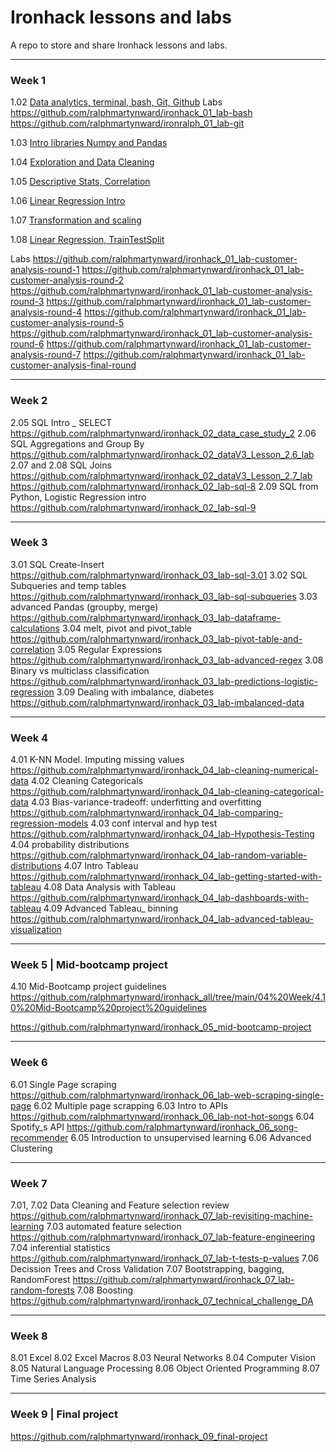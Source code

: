 # Ironhack lessons and labs
A repo to store and share Ironhack lessons and labs.
______________________
### **Week 1** 

1.02 [Data analytics, terminal, bash, Git, Github](https://github.com/ralphmartynward/ironhack_all/tree/main/01%20Week/DAY1)
Labs
https://github.com/ralphmartynward/ironhack_01_lab-bash
https://github.com/ralphmartynward/ironralph_01_lab-git 

1.03 [Intro libraries Numpy and Pandas](https://github.com/ralphmartynward/ironhack_all/tree/main/01%20Week/1.03%20Intro%20libraries%20Numpy%20and%20Pandas)

1.04 [Exploration and Data Cleaning](https://github.com/ralphmartynward/ironhack_all/tree/main/01%20Week/1.04%20Exploration%20and%20Data%20Cleaning)

1.05 [Descriptive Stats, Correlation](https://github.com/ralphmartynward/ironhack_all/tree/main/01%20Week/1.05%20Descriptive%20Stats%2C%20Correlation)

1.06 [Linear Regression Intro](https://github.com/ralphmartynward/ironhack_all/tree/main/01%20Week/1.06%20Linear%20Regression%20Intro)

1.07 [Transformation and scaling](https://github.com/ralphmartynward/ironhack_all/tree/main/01%20Week/1.07%20Transformation%20and%20scaling)

1.08 [Linear Regression, TrainTestSplit](https://github.com/ralphmartynward/ironhack_all/tree/main/01%20Week/1.08%20Linear%20Regression%2C%20TrainTestSplit)

Labs
https://github.com/ralphmartynward/ironhack_01_lab-customer-analysis-round-1
https://github.com/ralphmartynward/ironhack_01_lab-customer-analysis-round-2
https://github.com/ralphmartynward/ironhack_01_lab-customer-analysis-round-3
https://github.com/ralphmartynward/ironhack_01_lab-customer-analysis-round-4
https://github.com/ralphmartynward/ironhack_01_lab-customer-analysis-round-5
https://github.com/ralphmartynward/ironhack_01_lab-customer-analysis-round-6
https://github.com/ralphmartynward/ironhack_01_lab-customer-analysis-round-7
https://github.com/ralphmartynward/ironhack_01_lab-customer-analysis-final-round

______________________
### **Week 2** 

2.05 SQL Intro _ SELECT
https://github.com/ralphmartynward/ironhack_02_data_case_study_2
2.06 SQL Aggregations and Group By
https://github.com/ralphmartynward/ironhack_02_dataV3_Lesson_2.6_lab
2.07 and 2.08 SQL Joins
https://github.com/ralphmartynward/ironhack_02_dataV3_Lesson_2.7_lab
https://github.com/ralphmartynward/ironhack_02_lab-sql-8
2.09 SQL from Python, Logistic Regression intro
https://github.com/ralphmartynward/ironhack_02_lab-sql-9

______________________
### **Week 3** 

3.01 SQL Create-Insert
https://github.com/ralphmartynward/ironhack_03_lab-sql-3.01
3.02 SQL Subqueries and temp tables
https://github.com/ralphmartynward/ironhack_03_lab-sql-subqueries
3.03 advanced Pandas (groupby, merge)
https://github.com/ralphmartynward/ironhack_03_lab-dataframe-calculations
3.04 melt, pivot and pivot_table
https://github.com/ralphmartynward/ironhack_03_lab-pivot-table-and-correlation
3.05 Regular Expressions
https://github.com/ralphmartynward/ironhack_03_lab-advanced-regex
3.08 Binary vs multiclass classification
https://github.com/ralphmartynward/ironhack_03_lab-predictions-logistic-regression
3.09 Dealing with imbalance, diabetes
https://github.com/ralphmartynward/ironhack_03_lab-imbalanced-data

______________________
### **Week 4** 

4.01 K-NN Model. Imputing missing values
https://github.com/ralphmartynward/ironhack_04_lab-cleaning-numerical-data
4.02 Cleaning Categoricals
https://github.com/ralphmartynward/ironhack_04_lab-cleaning-categorical-data
4.03 Bias-variance-tradeoff: underfitting and overfitting
https://github.com/ralphmartynward/ironhack_04_lab-comparing-regression-models
4.03 conf interval and hyp test
https://github.com/ralphmartynward/ironhack_04_lab-Hypothesis-Testing
4.04 probability distributions
https://github.com/ralphmartynward/ironhack_04_lab-random-variable-distributions
4.07 Intro Tableau
https://github.com/ralphmartynward/ironhack_04_lab-getting-started-with-tableau
4.08 Data Analysis with Tableau
https://github.com/ralphmartynward/ironhack_04_lab-dashboards-with-tableau
4.09 Advanced Tableau_ binning
https://github.com/ralphmartynward/ironhack_04_lab-advanced-tableau-visualization

______________________
### **Week 5** | Mid-bootcamp project

4.10 Mid-Bootcamp project guidelines
https://github.com/ralphmartynward/ironhack_all/tree/main/04%20Week/4.10%20Mid-Bootcamp%20project%20guidelines

https://github.com/ralphmartynward/ironhack_05_mid-bootcamp-project

______________________
### **Week 6** 

6.01 Single Page scraping
https://github.com/ralphmartynward/ironhack_06_lab-web-scraping-single-page
6.02 Multiple page scrapping
6.03 Intro to APIs
https://github.com/ralphmartynward/ironhack_06_lab-not-hot-songs
6.04 Spotify_s API
https://github.com/ralphmartynward/ironhack_06_song-recommender
6.05 Introduction to unsupervised learning
6.06 Advanced Clustering

______________________
### **Week 7** 

7.01, 7.02 Data Cleaning and Feature selection review
https://github.com/ralphmartynward/ironhack_07_lab-revisiting-machine-learning
7.03 automated feature selection
https://github.com/ralphmartynward/ironhack_07_lab-feature-engineering
7.04 inferential statistics
https://github.com/ralphmartynward/ironhack_07_lab-t-tests-p-values
7.06 Decission Trees and Cross Validation
7.07 Bootstrapping, bagging, RandomForest
https://github.com/ralphmartynward/ironhack_07_lab-random-forests
7.08 Boosting
https://github.com/ralphmartynward/ironhack_07_technical_challenge_DA

______________________
### **Week 8** 

8.01 Excel
8.02 Excel Macros
8.03 Neural Networks
8.04 Computer Vision
8.05 Natural Language Processing
8.06 Object Oriented Programming
8.07 Time Series Analysis

______________________
### **Week 9** | Final project

https://github.com/ralphmartynward/ironhack_09_final-project
